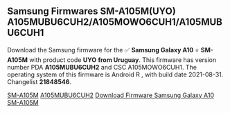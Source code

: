 <h2>Samsung Firmwares SM-A105M(UYO) A105MUBU6CUH2/A105MOWO6CUH1/A105MUBU6CUH1</h2>
Download the Samsung firmware for the ✅ <strong>Samsung Galaxy A10 </strong> ⭐ <strong>SM-A105M</strong> with product code <strong>UYO</strong> <strong> from Uruguay</strong>. This firmware has version number PDA <strong>A105MUBU6CUH2</strong> and CSC A105MOWO6CUH1. The operating system of this firmware is Android R , with build date 2021-08-31. Changelist <strong>21848546</strong>.


[SM-A105M](https://samfirm.shop/samsung/model/SM-A105M)
[A105MUBU6CUH2](https://samfirm.shop/samsung/pda/A105MUBU6CUH2)
[Download Firmware Samsung Galaxy A10 SM-A105M](https://samfirm.shop/samsung/firmware/451533)
